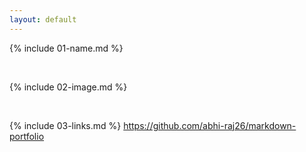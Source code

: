 ```yaml
---
layout: default
---
```


{% include 01-name.md %}

<br>

{% include 02-image.md %}

<br>

{% include 03-links.md %}
https://github.com/abhi-raj26/markdown-portfolio
